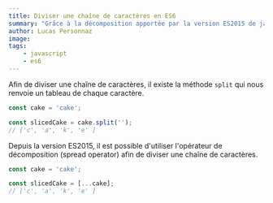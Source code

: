 ```yaml
---
title: Diviser une chaîne de caractères en ES6
summary: "Grâce à la décomposition apportée par la version ES2015 de javascript, il est facile de diviser une chaîne de caractères"
author: Lucas Personnaz
image:
tags:
    - javascript
    - es6
---
```


Afin de diviser une chaîne de caractères, il existe la méthode `split` qui nous renvoie un tableau de chaque caractère.

```javascript
const cake = 'cake';

const slicedCake = cake.split('');
// ['c', 'a', 'k', 'e' ]
```

Depuis la version ES2015, il est possible d'utiliser l'opérateur de décomposition (spread operator) afin de diviser une chaîne de caractères.

```javascript
const cake = 'cake';

const slicedCake = [...cake];
// ['c', 'a', 'k', 'e' ]
```
